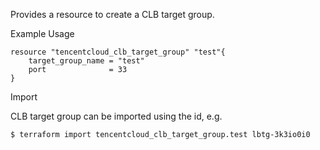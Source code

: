Provides a resource to create a CLB target group.

Example Usage

```hcl
resource "tencentcloud_clb_target_group" "test"{
    target_group_name = "test"
    port              = 33
}
```

Import

CLB target group can be imported using the id, e.g.

```
$ terraform import tencentcloud_clb_target_group.test lbtg-3k3io0i0
```